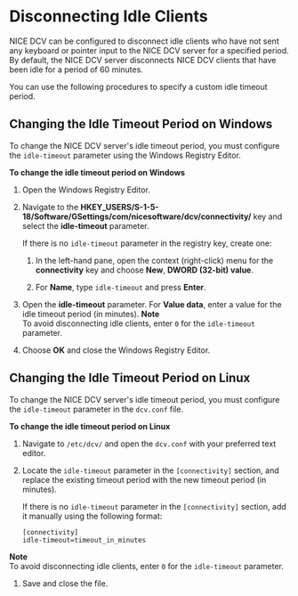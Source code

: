 # Disconnecting Idle Clients<a name="manage-disconnect"></a>

NICE DCV can be configured to disconnect idle clients who have not sent any keyboard or pointer input to the NICE DCV server for a specified period\. By default, the NICE DCV server disconnects NICE DCV clients that have been idle for a period of 60 minutes\.

You can use the following procedures to specify a custom idle timeout period\.

## Changing the Idle Timeout Period on Windows<a name="manage-disconnect-windows"></a>

To change the NICE DCV server's idle timeout period, you must configure the `idle-timeout` parameter using the Windows Registry Editor\.

**To change the idle timeout period on Windows**

1. Open the Windows Registry Editor\.

1. Navigate to the **HKEY\_USERS/S\-1\-5\-18/Software/GSettings/com/nicesoftware/dcv/connectivity/** key and select the **idle\-timeout** parameter\.

   If there is no `idle-timeout` parameter in the registry key, create one:

   1. In the left\-hand pane, open the context \(right\-click\) menu for the **connectivity** key and choose **New**, **DWORD \(32\-bit\) value**\.

   1. For **Name**, type `idle-timeout` and press **Enter**\.

1. Open the **idle\-timeout** parameter\. For **Value data**, enter a value for the idle timeout period \(in minutes\)\.
**Note**  
To avoid disconnecting idle clients, enter `0` for the `idle-timeout` parameter\.

1. Choose **OK** and close the Windows Registry Editor\.

## Changing the Idle Timeout Period on Linux<a name="manage-disconnect-linux"></a>

To change the NICE DCV server's idle timeout period, you must configure the `idle-timeout` parameter in the `dcv.conf` file\.

**To change the idle timeout period on Linux**

1. Navigate to `/etc/dcv/` and open the `dcv.conf` with your preferred text editor\.

1. Locate the `idle-timeout` parameter in the `[connectivity]` section, and replace the existing timeout period with the new timeout period \(in minutes\)\.

   If there is no `idle-timeout` parameter in the `[connectivity]` section, add it manually using the following format:

   ```
   [connectivity]
   idle-timeout=timeout_in_minutes
   ```
**Note**  
To avoid disconnecting idle clients, enter `0` for the `idle-timeout` parameter\.

1. Save and close the file\.